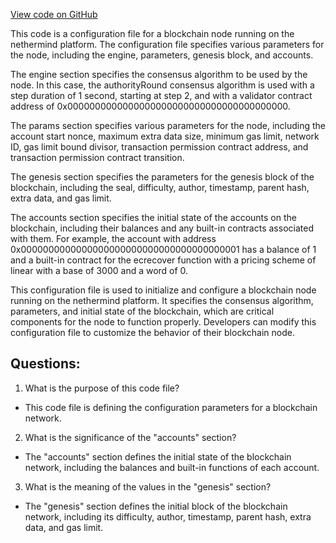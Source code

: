 [View code on GitHub](https://github.com/nethermindeth/nethermind/Nethermind.AuRa.Test/Transactions/TxPermissionFilterTest.V2.json)

This code is a configuration file for a blockchain node running on the nethermind platform. The configuration file specifies various parameters for the node, including the engine, parameters, genesis block, and accounts.

The engine section specifies the consensus algorithm to be used by the node. In this case, the authorityRound consensus algorithm is used with a step duration of 1 second, starting at step 2, and with a validator contract address of 0x0000000000000000000000000000000000000000.

The params section specifies various parameters for the node, including the account start nonce, maximum extra data size, minimum gas limit, network ID, gas limit bound divisor, transaction permission contract address, and transaction permission contract transition.

The genesis section specifies the parameters for the genesis block of the blockchain, including the seal, difficulty, author, timestamp, parent hash, extra data, and gas limit.

The accounts section specifies the initial state of the accounts on the blockchain, including their balances and any built-in contracts associated with them. For example, the account with address 0x0000000000000000000000000000000000000001 has a balance of 1 and a built-in contract for the ecrecover function with a pricing scheme of linear with a base of 3000 and a word of 0.

This configuration file is used to initialize and configure a blockchain node running on the nethermind platform. It specifies the consensus algorithm, parameters, and initial state of the blockchain, which are critical components for the node to function properly. Developers can modify this configuration file to customize the behavior of their blockchain node.
## Questions: 
 1. What is the purpose of this code file?
- This code file is defining the configuration parameters for a blockchain network.

2. What is the significance of the "accounts" section?
- The "accounts" section defines the initial state of the blockchain network, including the balances and built-in functions of each account.

3. What is the meaning of the values in the "genesis" section?
- The "genesis" section defines the initial block of the blockchain network, including its difficulty, author, timestamp, parent hash, extra data, and gas limit.